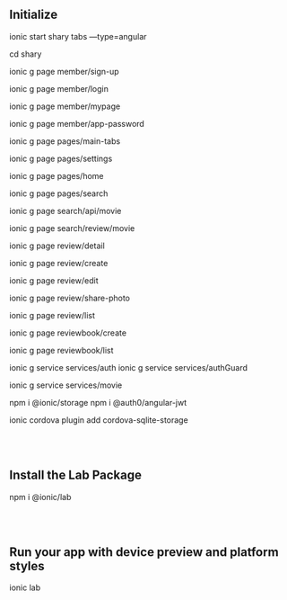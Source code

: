 ## Initialize


ionic start shary tabs —type=angular

cd shary

ionic g page member/sign-up

ionic g page member/login

ionic g page member/mypage

ionic g page member/app-password


ionic g page pages/main-tabs

ionic g page pages/settings

ionic g page pages/home

ionic g page pages/search


ionic g page search/api/movie

ionic g page search/review/movie


ionic g page review/detail

ionic g page review/create

ionic g page review/edit

ionic g page review/share-photo

ionic g page review/list






ionic g page reviewbook/create

ionic g page reviewbook/list


ionic g service services/auth
ionic g service services/authGuard

ionic g service services/movie


npm i @ionic/storage
npm i @auth0/angular-jwt



ionic cordova plugin add cordova-sqlite-storage


<br><br>
## Install the Lab Package
npm i @ionic/lab


<br><br>
## Run your app with device preview and platform styles
ionic lab
